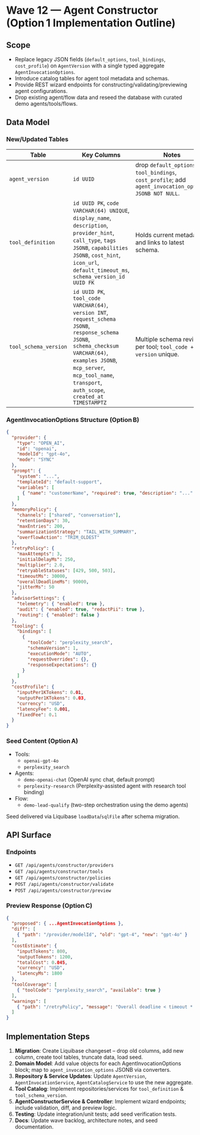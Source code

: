 # Wave 12 — Agent Constructor (Option 1 Implementation Outline)

## Scope

- Replace legacy JSON fields (`default_options`, `tool_bindings`, `cost_profile`) on `AgentVersion` with a single typed aggregate `AgentInvocationOptions`.
- Introduce catalog tables for agent tool metadata and schemas.
- Provide REST wizard endpoints for constructing/validating/previewing agent configurations.
- Drop existing agent/flow data and reseed the database with curated demo agents/tools/flows.

## Data Model

### New/Updated Tables

| Table | Key Columns | Notes |
|-------|-------------|-------|
| `agent_version` | `id UUID` | drop `default_options`, `tool_bindings`, `cost_profile`; add `agent_invocation_options JSONB NOT NULL`. |
| `tool_definition` | `id UUID PK`, `code VARCHAR(64) UNIQUE`, `display_name`, `description`, `provider_hint`, `call_type`, `tags JSONB`, `capabilities JSONB`, `cost_hint`, `icon_url`, `default_timeout_ms`, `schema_version_id UUID FK` | Holds current metadata and links to latest schema. |
| `tool_schema_version` | `id UUID PK`, `tool_code VARCHAR(64)`, `version INT`, `request_schema JSONB`, `response_schema JSONB`, `schema_checksum VARCHAR(64)`, `examples JSONB`, `mcp_server`, `mcp_tool_name`, `transport`, `auth_scope`, `created_at TIMESTAMPTZ` | Multiple schema revisions per tool; `tool_code + version` unique. |

### AgentInvocationOptions Structure (Option B)

```json
{
  "provider": {
    "type": "OPEN_AI",
    "id": "openai",
    "modelId": "gpt-4o",
    "mode": "SYNC"
  },
  "prompt": {
    "system": "...",
    "templateId": "default-support",
    "variables": [
      { "name": "customerName", "required": true, "description": "..." }
    ]
  },
  "memoryPolicy": {
    "channels": ["shared", "conversation"],
    "retentionDays": 30,
    "maxEntries": 200,
    "summarizationStrategy": "TAIL_WITH_SUMMARY",
    "overflowAction": "TRIM_OLDEST"
  },
  "retryPolicy": {
    "maxAttempts": 3,
    "initialDelayMs": 250,
    "multiplier": 2.0,
    "retryableStatuses": [429, 500, 503],
    "timeoutMs": 30000,
    "overallDeadlineMs": 90000,
    "jitterMs": 50
  },
  "advisorSettings": {
    "telemetry": { "enabled": true },
    "audit": { "enabled": true, "redactPii": true },
    "routing": { "enabled": false }
  },
  "tooling": {
    "bindings": [
      {
        "toolCode": "perplexity_search",
        "schemaVersion": 1,
        "executionMode": "AUTO",
        "requestOverrides": {},
        "responseExpectations": {}
      }
    ]
  },
  "costProfile": {
    "inputPer1KTokens": 0.01,
    "outputPer1KTokens": 0.03,
    "currency": "USD",
    "latencyFee": 0.001,
    "fixedFee": 0.1
  }
}
```

### Seed Content (Option A)

- Tools:
  - `openai-gpt-4o`
  - `perplexity_search`
- Agents:
  - `demo-openai-chat` (OpenAI sync chat, default prompt)
  - `perplexity-research` (Perplexity-assisted agent with research tool binding)
- Flow:
  - `demo-lead-qualify` (two-step orchestration using the demo agents)

Seed delivered via Liquibase `loadData`/`sqlFile` after schema migration.

## API Surface

### Endpoints

- `GET /api/agents/constructor/providers`
- `GET /api/agents/constructor/tools`
- `GET /api/agents/constructor/policies`
- `POST /api/agents/constructor/validate`
- `POST /api/agents/constructor/preview`

### Preview Response (Option C)

```json
{
  "proposed": { ...AgentInvocationOptions },
  "diff": [
    { "path": "/provider/modelId", "old": "gpt-4", "new": "gpt-4o" }
  ],
  "costEstimate": {
    "inputTokens": 800,
    "outputTokens": 1200,
    "totalCost": 0.045,
    "currency": "USD",
    "latencyMs": 1800
  },
  "toolCoverage": [
    { "toolCode": "perplexity_search", "available": true }
  ],
  "warnings": [
    { "path": "/retryPolicy", "message": "Overall deadline < timeout * attempts" }
  ]
}
```

## Implementation Steps

1. **Migration**: Create Liquibase changeset – drop old columns, add new column, create tool tables, truncate data, load seed.
2. **Domain Model**: Add value objects for each AgentInvocationOptions block; map to `agent_invocation_options` JSONB via converters.
3. **Repository & Service Updates**: Update `AgentVersion`, `AgentInvocationService`, `AgentCatalogService` to use the new aggregate.
4. **Tool Catalog**: Implement repositories/services for `tool_definition` & `tool_schema_version`.
5. **AgentConstructorService & Controller**: Implement wizard endpoints; include validation, diff, and preview logic.
6. **Testing**: Update integration/unit tests; add seed verification tests.
7. **Docs**: Update wave backlog, architecture notes, and seed documentation.
